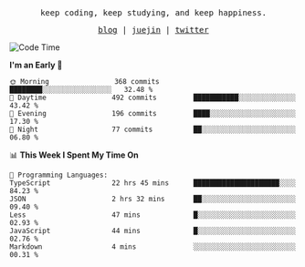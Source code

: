 <p align="center">
  <samp>
    <span>keep coding, keep studying, and keep happiness.</span>
  </samp>
</p>

<p align="center">
  <samp>
    <a href="https://deweyou.me">blog</a>  |
    <a href="https://juejin.cn/user/4309700183594366">juejin</a> |
    <a href="https://twitter.com/ouduidui">twitter</a>
  </samp>
</p>

<!--START_SECTION:waka-->
![Code Time](http://img.shields.io/badge/Code%20Time-5%2C292%20hrs-blue)

**I'm an Early 🐤** 

```text
🌞 Morning                368 commits         ████████░░░░░░░░░░░░░░░░░   32.48 % 
🌆 Daytime                492 commits         ███████████░░░░░░░░░░░░░░   43.42 % 
🌃 Evening                196 commits         ████░░░░░░░░░░░░░░░░░░░░░   17.30 % 
🌙 Night                  77 commits          ██░░░░░░░░░░░░░░░░░░░░░░░   06.80 % 
```


📊 **This Week I Spent My Time On** 

```text
💬 Programming Languages: 
TypeScript               22 hrs 45 mins      █████████████████████░░░░   84.23 % 
JSON                     2 hrs 32 mins       ██░░░░░░░░░░░░░░░░░░░░░░░   09.40 % 
Less                     47 mins             █░░░░░░░░░░░░░░░░░░░░░░░░   02.93 % 
JavaScript               44 mins             █░░░░░░░░░░░░░░░░░░░░░░░░   02.76 % 
Markdown                 4 mins              ░░░░░░░░░░░░░░░░░░░░░░░░░   00.31 % 
```


<!--END_SECTION:waka-->
